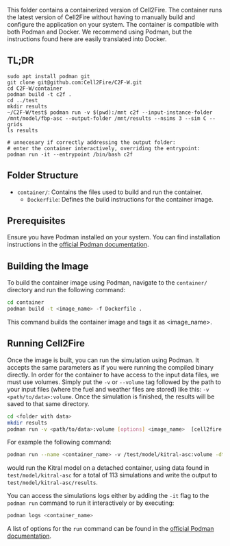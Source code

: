 This folder contains a containerized version of Cell2Fire. The container runs the latest version of Cell2Fire without having to manually build and configure the application on your system. The container is compatible with both Podman and Docker. We recommend using Podman, but the instructions found here are easily translated into Docker.

## TL;DR
```
sudo apt install podman git
git clone git@github.com:Cell2Fire/C2F-W.git
cd C2F-W/container
podman build -t c2f .
cd ../test
mkdir results
~/C2F-W/test$ podman run -v $(pwd):/mnt c2f --input-instance-folder /mnt/model/fbp-asc --output-folder /mnt/results --nsims 3 --sim C --grids
ls results

# unnecesary if correctly addressing the output folder:
# enter the container interactively, overriding the entrypoint:
podman run -it --entrypoint /bin/bash c2f
```

## Folder Structure

- `container/`: Contains the files used to build and run the container.
  - `Dockerfile`: Defines the build instructions for the container image.

## Prerequisites

Ensure you have Podman installed on your system. You can find installation instructions in the [official Podman documentation](https://podman.io/docs/installation).

## Building the Image

To build the container image using Podman, navigate to the `container/` directory and run the following command:

```bash
cd container
podman build -t <image_name> -f Dockerfile .
```
This command builds the container image and tags it as <image_name>.

## Running Cell2Fire

Once the image is built, you can run the simulation using Podman. It accepts the same parameters as if you were running the compiled binary directly.
In order for the container to have access to the input data files, we must use volumes. Simply put the `-v` or `--volume` tag followed by the path to your input files
(where the fuel and weather files are stored) like this:  `-v <path/to/data>:volume`. Once the simulation is finished, the results will be saved to that same directory.

```bash
cd <folder with data>
mkdir results 
podman run -v <path/to/data>:volume [options] <image_name>  [cell2fire arguments]
```

For example the following command:

```bash
podman run --name <container_name> -v /test/model/kitral-asc:volume -dt <image_name> --input-instance-folder /volume/model/kitral-asc --output-folder /volume/results --nsims 113  --sim K  
```
would run the Kitral model on a detached container, using data found in `test/model/kitral-asc` for a total of 113 simulations and write the output to `test/model/kitral-asc/results`.

You can access the simulations logs either by adding the `-it` flag to the `podman run` command to run it interactively or by executing:
```bash
podman logs <container_name>
```

A list of options for the `run` command can be found in the [official Podman documentation](https://docs.podman.io/en/latest/markdown/podman-run.1.html).
